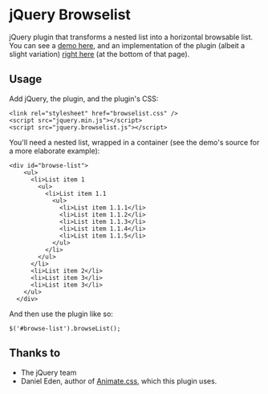 jQuery Browselist
=================

jQuery plugin that transforms a nested list into a horizontal browsable list. You can see a <a href="http://brunodbo.github.com/jquery.browselist/demo.html">demo here</a>, and an implementation of the plugin (albeit a slight variation) <a href="http://learningregistry.org/">right here</a> (at the bottom of that page).

Usage
-----

Add jQuery, the plugin, and the plugin's CSS:

```
<link rel="stylesheet" href="browselist.css" />
<script src="jquery.min.js"></script>
<script src="jquery.browselist.js"></script>
```

You'll need a nested list, wrapped in a container (see the demo's source for a more elaborate example):

```
<div id="browse-list">
    <ul>
      <li>List item 1
        <ul>
          <li>List item 1.1
            <ul>
              <li>List item 1.1.1</li>
              <li>List item 1.1.2</li>
              <li>List item 1.1.3</li>
              <li>List item 1.1.4</li>
              <li>List item 1.1.5</li>
            </ul>
          </li>
        </ul>
      </li>
      <li>List item 2</li>
      <li>List item 3</li>
      <li>List item 3</li>
    </ul>
  </div>
```

And then use the plugin like so:

```
$('#browse-list').browseList();
```

Thanks to
---------

- The jQuery team
- Daniel Eden, author of <a href="http://daneden.github.io/animate.css/">Animate.css</a>, which this plugin uses.
